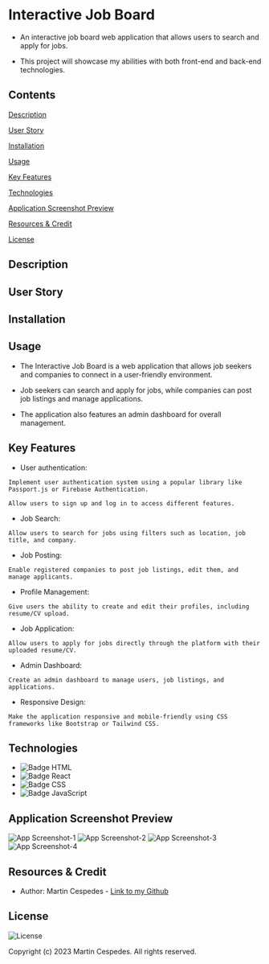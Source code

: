 # Interactive Job Board


- An interactive job board web application that allows users to search and apply for jobs. 

- This project will showcase my abilities with  both front-end and back-end technologies.

## Contents

[Description](#description)

[User Story](#user-story)

[Installation](#installation)

[Usage](#usage)

[Key Features](#key-features)

[Technologies](#technologies)

[Application Screenshot Preview](#application-screenshot-preview)

[Resources & Credit](#resourcescredit)

[License](#license)

## Description


## User Story


## Installation


## Usage

- The Interactive Job Board is a web application that allows job seekers and companies to connect in a user-friendly environment. 
- Job seekers can search and apply for jobs, while companies can post job listings and manage applications. 

- The application also features an admin dashboard for overall management.

## Key Features

- User authentication: 
```
Implement user authentication system using a popular library like Passport.js or Firebase Authentication. 
```
```
Allow users to sign up and log in to access different features.
```

- Job Search: 
```
Allow users to search for jobs using filters such as location, job title, and company.
```

- Job Posting: 
```
Enable registered companies to post job listings, edit them, and manage applicants.
```

- Profile Management: 
```
Give users the ability to create and edit their profiles, including resume/CV upload.
```

- Job Application: 
```
Allow users to apply for jobs directly through the platform with their uploaded resume/CV.
```
- Admin Dashboard: 
```
Create an admin dashboard to manage users, job listings, and applications.
```
- Responsive Design: 
```
Make the application responsive and mobile-friendly using CSS frameworks like Bootstrap or Tailwind CSS.
```

## Technologies

- ![Badge HTML](https://img.shields.io/badge/HTML5-E34F26?style=for-the-badge&logo=html5&logoColor=white)
- ![Badge React](https://img.shields.io/badge/react-%2320232a.svg?style=for-the-badge&logo=react&logoColor=%2361DAFB)
- ![Badge CSS](https://img.shields.io/badge/CSS3-1572B6?style=for-the-badge&logo=css3&logoColor=white)
- ![Badge JavaScript](https://img.shields.io/badge/JavaScript-323330?style=for-the-badge&logo=javascript&logoColor=F7DF1E)


## Application Screenshot Preview

![App Screenshot-1]()
![App Screenshot-2]()
![App Screenshot-3]()
![App Screenshot-4]()

## Resources & Credit

- Author: Martin Cespedes - [Link to my Github](https://github.com/MartinCespedes)


## License

![License](https://img.shields.io/badge/License-MIT-yellow.svg)

Copyright (c) 2023 Martin Cespedes. All rights reserved.